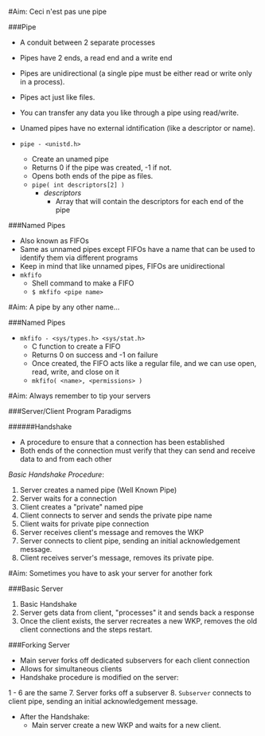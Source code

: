 #Aim: Ceci n'est pas une pipe

###Pipe
- A conduit between 2 separate processes
- Pipes have 2 ends, a read end and a write end
- Pipes are unidirectional (a single pipe must be either read or write only in a process).
- Pipes act just like files.
- You can transfer any data you like through a pipe using read/write.
- Unamed pipes have no external idntification (like a descriptor or name).

- `pipe - <unistd.h>`
  - Create an unamed pipe
  - Returns 0 if the pipe was created, -1 if not.
  - Opens both ends of the pipe as files.
  - `pipe( int descriptors[2] )`
	- _descriptors_
	  - Array that will contain the descriptors for each end of the pipe

###Named Pipes
- Also known as FIFOs
- Same as unnamed pipes except FIFOs have a name that can be used to identify them via different programs
- Keep in mind that like unnamed pipes, FIFOs are unidirectional
- `mkfifo`
  - Shell command to make a FIFO
  - `$ mkfifo <pipe name>`

#Aim: A pipe by any other name...

###Named Pipes
- `mkfifo - <sys/types.h> <sys/stat.h>`
  - C function to create a FIFO
  - Returns 0 on success and -1 on failure
  - Once created, the FIFO acts like a regular file, and we can use open, read, write, and close on it
  - `mkfifo( <name>, <permissions> )`

#Aim: Always remember to tip your servers

###Server/Client Program Paradigms

######Handshake
- A procedure to ensure that a connection has been established
- Both ends of the connection must verify that they can send and receive data to and from each other

*Basic Handshake Procedure*:
 1. Server creates a named pipe (Well Known Pipe)
 2. Server waits for a connection
 3. Client creates a "private" named pipe
 4. Client connects to server and sends the private pipe name
 5. Client waits for private pipe connection
 6. Server receives client's message and removes the WKP
 7. Server connects to client pipe, sending an initial acknowledgement message.
 8. Client receives server's message, removes its private pipe.

#Aim: Sometimes you have to ask your server for another fork

###Basic Server
 1. Basic Handshake
 2. Server gets data from client, "processes" it and sends back a response
 3. Once the client exists, the server recreates a new WKP, removes the old client connections and the steps restart.

###Forking Server
- Main server forks off dedicated subservers for each client connection
- Allows for simultaneous clients
- Handshake procedure is modified on the server:

 1 - 6 are the same
 7. Server forks off a subserver
 8. `Subserver` connects to client pipe, sending an initial acknowledgement message.
 
- After the Handshake:
  - Main server create a new WKP and waits for a new client.
  
